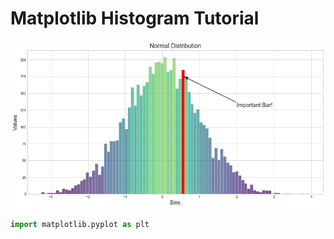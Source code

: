 # Matplotlib Histogram Tutorial

<img src='img/pretty_hist.png'>

```python
import matplotlib.pyplot as plt
```
